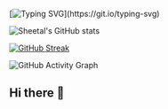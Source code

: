 <!-- Typing animation -->
[![Typing SVG](https://readme-typing-svg.herokuapp.com?font=Fira+Code&pause=1000&color=00C4FF&center=true&vCenter=true&width=435&lines=Hi+I'm+Sheetal+Sharma;Full+Stack+Developer;Welcome+to+my+GitHub!)](https://git.io/typing-svg)

<!-- Stats -->
![Sheetal's GitHub stats](https://github-readme-stats.vercel.app/api?username=Sheetal-x-Sharma&show_icons=true&theme=tokyonight)

<!-- Streak -->
[![GitHub Streak](https://streak-stats.demolab.com?user=Sheetal-x-Sharma&theme=tokyonight)](https://git.io/streak-stats)

<!-- Activity Graph -->
![GitHub Activity Graph](https://github-readme-activity-graph.vercel.app/graph?username=Sheetal-x-Sharma&theme=react-dark)


## Hi there 👋

<!--
**Sheetal-x-Sharma/Sheetal-x-Sharma** is a ✨ _special_ ✨ repository because its `README.md` (this file) appears on your GitHub profile.

Here are some ideas to get you started:

- 🔭 I’m currently working on ...
- 🌱 I’m currently learning ...
- 👯 I’m looking to collaborate on ...
- 🤔 I’m looking for help with ...
- 💬 Ask me about ...
- 📫 How to reach me: ...
- 😄 Pronouns: ...
- ⚡ Fun fact: ...
-->
